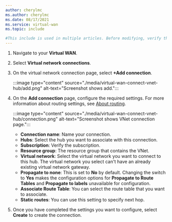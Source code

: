 ```yaml
---
author: cherylmc
ms.author: cherylmc
ms.date: 08/17/2021
ms.service: virtual-wan
ms.topic: include

#This include is used in multiple articles. Before modifying, verify that any changes apply to all articles that use this include.
---
```


1. Navigate to your **Virtual WAN**.

1. Select **Virtual network connections**.

1. On the virtual network connection page, select **+Add connection**.

   :::image type="content" source="./media/virtual-wan-connect-vnet-hub/add.png" alt-text="Screenshot shows add.":::

1. On the **Add connection** page, configure the required settings. For more information about routing settings, see [About routing](../articles/virtual-wan/about-virtual-hub-routing.md).
 
   :::image type="content" source="./media/virtual-wan-connect-vnet-hub/connection.png" alt-text="Screenshot shows VNet connection page.":::

   * **Connection name**: Name your connection.
   * **Hubs**: Select the hub you want to associate with this connection.
   * **Subscription**: Verify the subscription.
   * **Resource group**: The resource group that contains the VNet.
   * **Virtual network**: Select the virtual network you want to connect to this hub. The virtual network you select can't have an already existing virtual network gateway.
   * **Propagate to none**: This is set to **No** by default. Changing the switch to **Yes** makes the configuration options for **Propagate to Route Tables** and **Propagate to labels** unavailable for configuration.
   * **Associate Route Table**: You can select the route table that you want to associate.
   * **Static routes**: You can use this setting to specify next hop.

1. Once you have completed the settings you want to configure, select **Create** to create the connection.